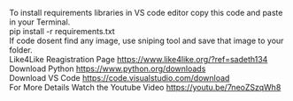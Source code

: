 To install requirements libraries in VS code editor copy this code and paste in your Terminal. <br>
pip install -r requirements.txt <br>
If code dosent find any image, use sniping tool and save that image to your folder.<br>
Like4Like Reagistration Page https://www.like4like.org/?ref=sadeth134 <br> Download Python https://www.python.org/downloads <br> Download VS Code https://code.visualstudio.com/download <br> For More Details Watch the Youtube Video https://youtu.be/7neoZSzqWh8
